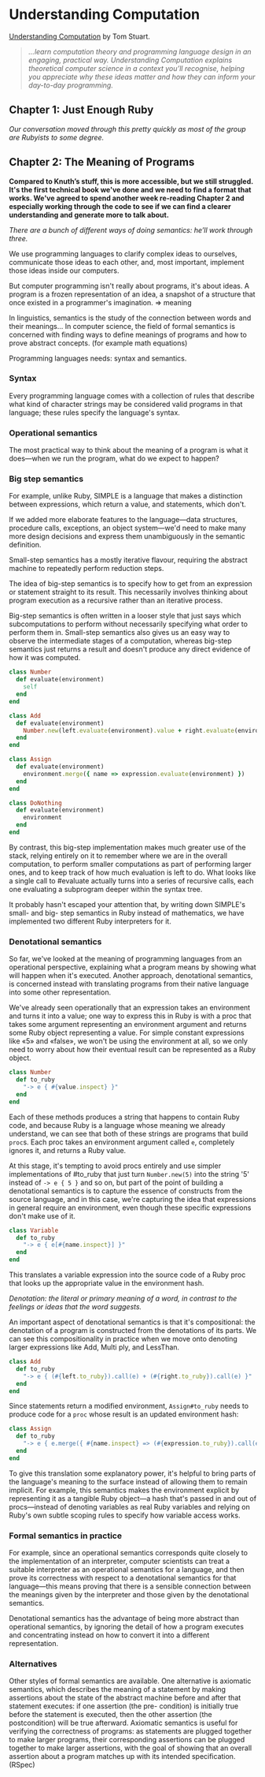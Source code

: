 # Understanding Computation

[Understanding Computation](https://www.amazon.com/Understanding-Computation-Machines-Impossible-Programs-ebook/dp/B00CT3C4IM) by Tom Stuart.
  > _...learn computation theory and programming language design in an engaging, practical way. Understanding Computation explains theoretical computer science in a context you’ll recognise, helping you appreciate why these ideas matter and how they can inform your day-to-day programming._

## Chapter 1: Just Enough Ruby

_Our conversation moved through this pretty quickly as most of the group are Rubyists to some degree._

## Chapter 2: The Meaning of Programs

__Compared to Knuth’s stuff, this is more accessible, but we still struggled. It's the first technical book we've done and 
we need to find a format that works. We've agreed to spend another week re-reading Chapter 2 and especially working through
the code to see if we can find a clearer understanding and generate more to talk about.__

_There are a bunch of different ways of doing semantics: he’ll work through three._

We use programming languages to clarify complex ideas to ourselves, communicate those ideas to each other, and, most important, implement those ideas inside our computers.

But computer programming isn't really about programs, it's about ideas. A program is a frozen representation of an idea, a snapshot of a structure that once existed in a programmer's imagination. => meaning

In linguistics, semantics is the study of the connection between words and their meanings... In computer science, the field of formal semantics is concerned with finding ways to define meanings of programs and how to prove abstract concepts. (for example math equations)

Programming languages needs: syntax and semantics.

### Syntax

Every programming language comes with a collection of rules that describe what kind of character strings may be considered valid programs in that language; these rules specify the language's syntax.

### Operational semantics

The most practical way to think about the meaning of a program is what it does—when we run the program, what do we expect to happen?

### Big step semantics

For example, unlike Ruby, SIMPLE is a language that makes a distinction between expressions, which return a value, and statements, which don't.

If we added more elaborate features to the language—data structures, procedure calls, exceptions, an object system—we'd need to make many more design decisions and express them unambiguously in the semantic definition.

Small-step semantics has a mostly iterative flavour, requiring the abstract machine to repeatedly perform reduction steps.

The idea of big-step semantics is to specify how to get from an expression or statement straight to its result. This necessarily involves thinking about program execution as a recursive rather than an iterative process.

Big-step semantics is often written in a looser style that just says which subcomputations to perform without necessarily specifying what order to perform them in. Small-step semantics also gives us an easy way to observe the intermediate stages of a computation, whereas big-step semantics just returns a result and doesn't produce any direct evidence of how it was computed.

```rb
class Number
  def evaluate(environment)
    self
  end
end

class Add
  def evaluate(environment)
    Number.new(left.evaluate(environment).value + right.evaluate(environment).value)
  end
end

class Assign
  def evaluate(environment)
    environment.merge({ name => expression.evaluate(environment) })
  end
end

class DoNothing
  def evaluate(environment)
    environment
  end
end
```

By contrast, this big-step implementation makes much greater use of the stack, relying entirely on it to remember where we are in the overall computation, to perform smaller computations as part of performing larger ones, and to keep track of how much evaluation is left to do. What looks like a single call to #evaluate actually turns into a series of recursive calls, each one evaluating a subprogram deeper within the syntax tree.

It probably hasn't escaped your attention that, by writing down SIMPLE's small- and big- step semantics in Ruby instead of mathematics, we have implemented two different Ruby interpreters for it.

### Denotational semantics

So far, we've looked at the meaning of programming languages from an operational perspective, explaining what a program means by showing what will happen when it's executed. Another approach, denotational semantics, is concerned instead with translating programs from their native language into some other representation.

We've already seen operationally that an expression takes an environment and turns it into a value; one way to express this in Ruby is with a proc that takes some argument representing an environment argument and returns some Ruby object representing a value. For simple constant expressions like «5» and «false», we won't be using the environment at all, so we only need to worry about how their eventual result can be represented as a Ruby object. 

```rb
class Number
  def to_ruby
    "-> e { #{value.inspect} }"
  end
end
```

Each of these methods produces a string that happens to contain Ruby code, and because Ruby is a language whose meaning we already understand, we can see that both of these strings are programs that build `proc`s. Each proc takes an environment argument called `e`, completely ignores it, and returns a Ruby value.

At this stage, it's tempting to avoid procs entirely and use simpler implementations of #to_ruby that just turn `Number.new(5)` into the string '5' instead of `-> e { 5 }` and so on, but part of the point of building a denotational semantics is to capture the essence of constructs from the source language, and in this case, we're capturing the idea that expressions in general require an environment, even though these specific expressions don't make use of it.

```rb
class Variable
  def to_ruby
    "-> e { e[#{name.inspect}] }"
  end
end
```
This translates a variable expression into the source code of a Ruby proc that looks up the appropriate value in the environment hash.

*Denotation: the literal or primary meaning of a word, in contrast to the feelings or ideas that the word suggests.*

An important aspect of denotational semantics is that it's compositional: the denotation of a program is constructed from the denotations of its parts. We can see this compositionality in practice when we move onto denoting larger expressions like Add, Multi ply, and LessThan.

```rb
class Add
  def to_ruby
    "-> e { (#{left.to_ruby}).call(e) + (#{right.to_ruby}).call(e) }"
  end
end
```

Since statements return a modified environment, `Assign#to_ruby` needs to produce code for a `proc` whose result is an updated environment hash:

```rb
class Assign
  def to_ruby
    "-> e { e.merge({ #{name.inspect} => (#{expression.to_ruby}).call(e) }) }"
  end
end
```

To give this translation some explanatory power, it's helpful to bring parts of the language's meaning to the surface instead of allowing them to remain implicit. For example, this semantics makes the environment explicit by representing it as a tangible Ruby object—a hash that's passed in and out of procs—instead of denoting variables as real Ruby variables and relying on Ruby's own subtle scoping rules to specify how variable access works.

### Formal semantics in practice

For example, since an operational semantics corresponds quite closely to the implementation of an interpreter, computer scientists can treat a suitable interpreter as an operational semantics for a language, and then prove its correctness with respect to a denotational semantics for that language—this means proving that there is a sensible connection between the meanings given by the interpreter and those given by the denotational semantics.

Denotational semantics has the advantage of being more abstract than operational semantics, by ignoring the detail of how a program executes and concentrating instead on how to convert it into a different representation.

### Alternatives

Other styles of formal semantics are available. One alternative is axiomatic semantics, which describes the meaning of a statement by making assertions about the state of the abstract machine before and after that statement executes: if one assertion (the pre- condition) is initially true before the statement is executed, then the other assertion (the postcondition) will be true afterward. Axiomatic semantics is useful for verifying the correctness of programs: as statements are plugged together to make larger programs, their corresponding assertions can be plugged together to make larger assertions, with the goal of showing that an overall assertion about a program matches up with its intended specification. (RSpec)
